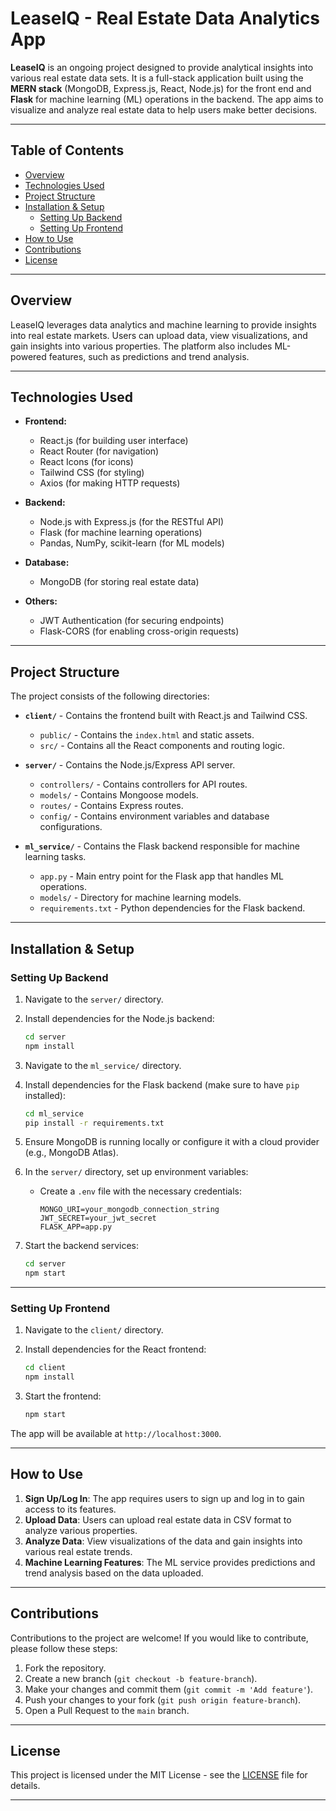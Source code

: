 
# LeaseIQ - Real Estate Data Analytics App

**LeaseIQ** is an ongoing project designed to provide analytical insights into various real estate data sets. It is a full-stack application built using the **MERN stack** (MongoDB, Express.js, React, Node.js) for the front end and **Flask** for machine learning (ML) operations in the backend. The app aims to visualize and analyze real estate data to help users make better decisions.

---

## Table of Contents

- [Overview](#overview)
- [Technologies Used](#technologies-used)
- [Project Structure](#project-structure)
- [Installation & Setup](#installation--setup)
  - [Setting Up Backend](#setting-up-backend)
  - [Setting Up Frontend](#setting-up-frontend)
- [How to Use](#how-to-use)
- [Contributions](#contributions)
- [License](#license)

---

## Overview

LeaseIQ leverages data analytics and machine learning to provide insights into real estate markets. Users can upload data, view visualizations, and gain insights into various properties. The platform also includes ML-powered features, such as predictions and trend analysis.

---

## Technologies Used

- **Frontend:**
  - React.js (for building user interface)
  - React Router (for navigation)
  - React Icons (for icons)
  - Tailwind CSS (for styling)
  - Axios (for making HTTP requests)

- **Backend:**
  - Node.js with Express.js (for the RESTful API)
  - Flask (for machine learning operations)
  - Pandas, NumPy, scikit-learn (for ML models)

- **Database:**
  - MongoDB (for storing real estate data)

- **Others:**
  - JWT Authentication (for securing endpoints)
  - Flask-CORS (for enabling cross-origin requests)

---

## Project Structure

The project consists of the following directories:

- **`client/`** - Contains the frontend built with React.js and Tailwind CSS.
  - `public/` - Contains the `index.html` and static assets.
  - `src/` - Contains all the React components and routing logic.

- **`server/`** - Contains the Node.js/Express API server.
  - `controllers/` - Contains controllers for API routes.
  - `models/` - Contains Mongoose models.
  - `routes/` - Contains Express routes.
  - `config/` - Contains environment variables and database configurations.

- **`ml_service/`** - Contains the Flask backend responsible for machine learning tasks.
  - `app.py` - Main entry point for the Flask app that handles ML operations.
  - `models/` - Directory for machine learning models.
  - `requirements.txt` - Python dependencies for the Flask backend.

---

## Installation & Setup

### Setting Up Backend

1. Navigate to the `server/` directory.
2. Install dependencies for the Node.js backend:
    ```bash
    cd server
    npm install
    ```

3. Navigate to the `ml_service/` directory.
4. Install dependencies for the Flask backend (make sure to have `pip` installed):
    ```bash
    cd ml_service
    pip install -r requirements.txt
    ```

5. Ensure MongoDB is running locally or configure it with a cloud provider (e.g., MongoDB Atlas).

6. In the `server/` directory, set up environment variables:
    - Create a `.env` file with the necessary credentials:
      ```env
      MONGO_URI=your_mongodb_connection_string
      JWT_SECRET=your_jwt_secret
      FLASK_APP=app.py
      ```

7. Start the backend services:
    ```bash
    cd server
    npm start
    ```

---

### Setting Up Frontend

1. Navigate to the `client/` directory.
2. Install dependencies for the React frontend:
    ```bash
    cd client
    npm install
    ```

3. Start the frontend:
    ```bash
    npm start
    ```

The app will be available at `http://localhost:3000`.

---

## How to Use

1. **Sign Up/Log In**: The app requires users to sign up and log in to gain access to its features.
2. **Upload Data**: Users can upload real estate data in CSV format to analyze various properties.
3. **Analyze Data**: View visualizations of the data and gain insights into various real estate trends.
4. **Machine Learning Features**: The ML service provides predictions and trend analysis based on the data uploaded.

---

## Contributions

Contributions to the project are welcome! If you would like to contribute, please follow these steps:

1. Fork the repository.
2. Create a new branch (`git checkout -b feature-branch`).
3. Make your changes and commit them (`git commit -m 'Add feature'`).
4. Push your changes to your fork (`git push origin feature-branch`).
5. Open a Pull Request to the `main` branch.

---

## License

This project is licensed under the MIT License - see the [LICENSE](LICENSE) file for details.

---
